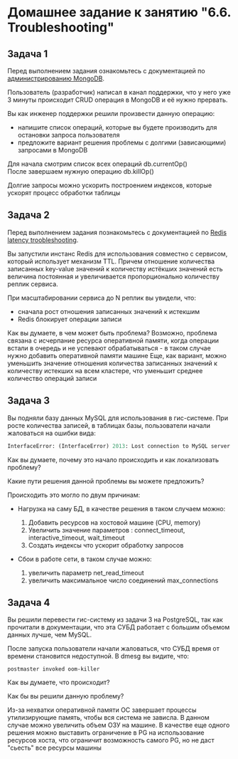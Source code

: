 # Домашнее задание к занятию "6.6. Troubleshooting"

## Задача 1

Перед выполнением задания ознакомьтесь с документацией по [администрированию MongoDB](https://docs.mongodb.com/manual/administration/).

Пользователь (разработчик) написал в канал поддержки, что у него уже 3 минуты происходит CRUD операция в MongoDB и её 
нужно прервать. 

Вы как инженер поддержки решили произвести данную операцию:
- напишите список операций, которые вы будете производить для остановки запроса пользователя
- предложите вариант решения проблемы с долгими (зависающими) запросами в MongoDB

Для начала смотрим список всех операций db.currentOp()      
После завершаем нужную операцию db.killOp()  

Долгие запросы можно ускорить построением индексов, которые ускорят процесс обработки таблицы

## Задача 2

Перед выполнением задания познакомьтесь с документацией по [Redis latency troobleshooting](https://redis.io/topics/latency).

Вы запустили инстанс Redis для использования совместно с сервисом, который использует механизм TTL. 
Причем отношение количества записанных key-value значений к количеству истёкших значений есть величина постоянная и
увеличивается пропорционально количеству реплик сервиса. 

При масштабировании сервиса до N реплик вы увидели, что:
- сначала рост отношения записанных значений к истекшим
- Redis блокирует операции записи

Как вы думаете, в чем может быть проблема?
Возможно, проблема связана с исчерпание ресурса оперативной памяти, когда операции встали в очередь и не успевают обрабатываться - в таком случае нужно добавить оперативной памяти машине
Еще, как вариант, можно уменьшить значение отношения количества записанных значений к количеству истекших на всем кластере, что уменьшит среднее количество операций записи

## Задача 3

Вы подняли базу данных MySQL для использования в гис-системе. При росте количества записей, в таблицах базы,
пользователи начали жаловаться на ошибки вида:
```python
InterfaceError: (InterfaceError) 2013: Lost connection to MySQL server during query u'SELECT..... '
```

Как вы думаете, почему это начало происходить и как локализовать проблему?

Какие пути решения данной проблемы вы можете предложить?

Происходить это могло по двум причинам:
- Нагрузка на саму БД, в качестве решения в таком случаем можно:     
    1. Добавить ресурсов на хостовой машине (CPU, memory)
    2. Увеличить значение параметров : connect_timeout, interactive_timeout, wait_timeout
    3. Создать индексы что ускорит обработку запросов 

- Сбои в работе сети, в таком случае можно: 
  1. увеличить параметр net_read_timeout 
  2. увеличить максимальное число соединений   max_connections   
  
## Задача 4


Вы решили перевести гис-систему из задачи 3 на PostgreSQL, так как прочитали в документации, что эта СУБД работает с 
большим объемом данных лучше, чем MySQL.

После запуска пользователи начали жаловаться, что СУБД время от времени становится недоступной. В dmesg вы видите, что:

`postmaster invoked oom-killer`

Как вы думаете, что происходит?

Как бы вы решили данную проблему?

Из-за нехватки оперативной памяти ОС завершает процессы утилизирующие память, чтобы вся система не зависла.
В данном случае можно  увеличить объем ОЗУ на машине. В качестве еще одного решения можно выставить ограничение в PG на использование ресурсов хоста, что ограничит возможность самого PG, но не даст "сьесть" все ресурсы машины 
